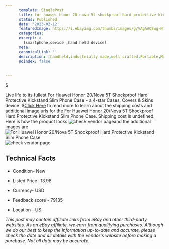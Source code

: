 ```yaml
---
      template: SinglePost
      title: for huawei honor 20 nova 5t shockproof hard protective kickstand slim phone case
      status: Published
      date: '2023-02-12'
      featuredImage: https://i.ebayimg.com/thumbs/images/g/VAgAAOSwg-NfQiIt/s-l225.jpg
      categories: 
      excerpt: >-
        [smartphone,device ,hand held device]
      meta:
      canonicalLink: ''
      description: [handheld,industrially made,well crafted,Portable,Mobile,Compact,Convenient,Lightweight,Maneuverable,Man-portable,Miniature,Carriable,Hand-held,Light,Holdable,Transportable,Mobile device,Pocket-sized,On-the-go,Wireless,Cordless,Compact size,Convenient size, smartphone,device ,hand held device]
      noindex: false
      
        
---
```

$

Live life to its fullest For Huawei Honor 20/Nova 5T Shockproof Hard Protective Kickstand Slim Phone Case - a 4-star Cases, Covers & Skins device.
$[Click Here](https://www.ebay.com/itm/233689664144?hash=item3668fd4a90%3Ag%3AVAgAAOSwg-NfQiIt&amdata=enc%3AAQAHAAAA4HyUjBh%2BY4siM%2BBghlP2ED9ALnJEnMEM2EQQ5qzILwayNYDvTKVLIX7cBTuvrlXkslktK4CrsgfXW%2F6Mahw%2BzuRR2cUEN%2BzQXEOn3gHF8tJSnZb28otJW2G4pUc96GgBvs%2FwlD2rXmHT0niD4ZFavR1WijmmTfElszZwzw9UinCyUvVySJENVl4%2FnWwe6NZDntQfPig%2FoPgQEQc7WAoQToBbn2EGWqaPNX0LQdwKJ4Vgm1TiMWfSTun5xB5dDtbTEdjUCQJdIAQmhB2Cr22XSKIlA8LcXzrHl5lNElaTfcdQ&mkevt=1&mkcid=1&mkrid=711-53200-19255-0&campid=%253CePNCampaignId%253E&customid=%253CreferenceId%253E&toolid=10049) to read more to learn about the shipping costs and additional image urls for the For Huawei Honor 20/Nova 5T Shockproof Hard Protective Kickstand Slim Phone Case. Shipping cost is undefined. Here is how the product looks ![check vendor page](https://i.ebayimg.com/thumbs/images/g/VAgAAOSwg-NfQiIt/s-l225.jpg)and the additional images are![For Huawei Honor 20/Nova 5T Shockproof Hard Protective Kickstand Slim Phone Case](https://i.ebayimg.com/images/g/VAgAAOSwg-NfQiIt/s-l1600.jpg)![check vendor page](https://origin-galleryplus.ebayimg.com/ws/web/233689664144_2_0_1/225x225.jpg,https://origin-galleryplus.ebayimg.com/ws/web/233689664144_3_0_1/225x225.jpg,https://origin-galleryplus.ebayimg.com/ws/web/233689664144_4_0_1/225x225.jpg,https://origin-galleryplus.ebayimg.com/ws/web/233689664144_5_0_1/225x225.jpg,https://origin-galleryplus.ebayimg.com/ws/web/233689664144_6_0_1/225x225.jpg,https://origin-galleryplus.ebayimg.com/ws/web/233689664144_7_0_1/225x225.jpg,https://origin-galleryplus.ebayimg.com/ws/web/233689664144_8_0_1/225x225.jpg,https://origin-galleryplus.ebayimg.com/ws/web/233689664144_9_0_1/225x225.jpg,https://origin-galleryplus.ebayimg.com/ws/web/233689664144_10_0_1/225x225.jpg,https://origin-galleryplus.ebayimg.com/ws/web/233689664144_11_0_1/225x225.jpg,https://origin-galleryplus.ebayimg.com/ws/web/233689664144_12_0_1/225x225.jpg)



 ## Technical Facts 



     
      

 - Condition- New 


      

 - Listed Price- 13.98 


      

 - Currency- USD 


      

 - Feedback score - 79135 


      

 - Location - US 


      
      

 *_This post may contain affiliate links from eBay and other third-party websites. As an eBay affiliate, we earn from qualifying purchases. Although we do our best to keep the information up-to-date and accurate, please check the date and all details with the vendor's website before making a purchase. Not all data may be accurate._*






